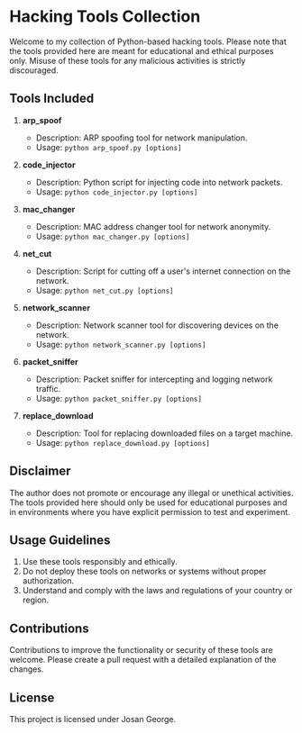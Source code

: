 # Hacking Tools Collection

Welcome to my collection of Python-based hacking tools. Please note that the tools provided here are meant for educational and ethical purposes only. Misuse of these tools for any malicious activities is strictly discouraged.

## Tools Included

1. **arp_spoof**
   - Description: ARP spoofing tool for network manipulation.
   - Usage: `python arp_spoof.py [options]`

2. **code_injector**
   - Description: Python script for injecting code into network packets.
   - Usage: `python code_injector.py [options]`

3. **mac_changer**
   - Description: MAC address changer tool for network anonymity.
   - Usage: `python mac_changer.py [options]`

4. **net_cut**
   - Description: Script for cutting off a user's internet connection on the network.
   - Usage: `python net_cut.py [options]`

5. **network_scanner**
   - Description: Network scanner tool for discovering devices on the network.
   - Usage: `python network_scanner.py [options]`

6. **packet_sniffer**
   - Description: Packet sniffer for intercepting and logging network traffic.
   - Usage: `python packet_sniffer.py [options]`

7. **replace_download**
   - Description: Tool for replacing downloaded files on a target machine.
   - Usage: `python replace_download.py [options]`

## Disclaimer

The author does not promote or encourage any illegal or unethical activities. The tools provided here should only be used for educational purposes and in environments where you have explicit permission to test and experiment.

## Usage Guidelines

1. Use these tools responsibly and ethically.
2. Do not deploy these tools on networks or systems without proper authorization.
3. Understand and comply with the laws and regulations of your country or region.

## Contributions

Contributions to improve the functionality or security of these tools are welcome. Please create a pull request with a detailed explanation of the changes.

## License

This project is licensed under Josan George.
